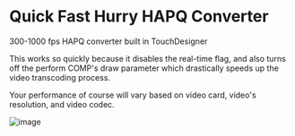 # Quick Fast Hurry HAPQ Converter
 300-1000 fps HAPQ converter built in TouchDesigner
 
 This works so quickly because it disables the real-time flag, and also turns off the perform COMP's draw parameter which drastically speeds up the video transcoding process.
 
 Your performance of course will vary based on video card, video's resolution, and video codec.

![image](https://user-images.githubusercontent.com/10091486/126179785-bfa16da3-2f3e-4116-9419-829fc559a1e0.png)
